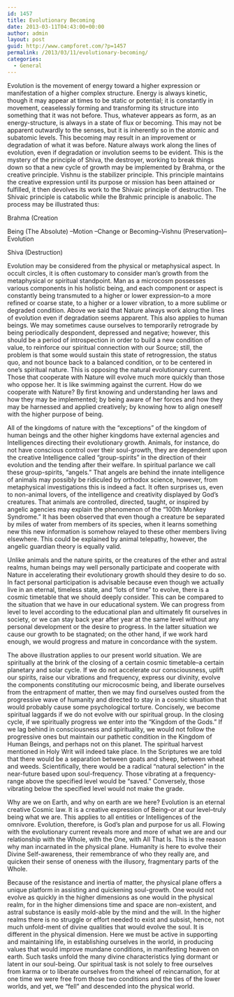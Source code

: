 ```yaml
---
id: 1457
title: Evolutionary Becoming
date: 2013-03-11T04:43:00+00:00
author: admin
layout: post
guid: http://www.campforet.com/?p=1457
permalink: /2013/03/11/evolutionary-becoming/
categories:
  - General
---
```

Evolution is the movement of energy toward a higher expression or manifestation of a higher complex structure. Energy is always kinetic, though it may appear at times to be static or potential; it is constantly in movement, ceaselessly forming and transforming its structure into something that it was not before. Thus, whatever appears as form, as an energy-structure, is always in a state of flux or becoming. This may not be apparent outwardly to the senses, but it is inherently so in the atomic and subatomic levels. This becoming may result in an improvement or degradation of what it was before. Nature always work along the lines of evolution, even if degradation or involution seems to be evident. This is the mystery of the principle of Shiva, the destroyer, working to break things down so that a new cycle of growth may be implemented by Brahma, or the creative principle. Vishnu is the stabilizer principle. This principle maintains the creative expression until its purpose or mission has been attained or fulfilled, it then devolves its work to the Shivaic principle of destruction. The Shivaic principle is catabolic while the Brahmic principle is anabolic. The process may be illustrated thus:

Brahma (Creation
  
Being (The Absolute) &#8211;Motion &#8211;Change or Becoming&#8211;Vishnu (Preservation)&#8211;Evolution
  
Shiva (Destruction)

Evolution may be considered from the physical or metaphysical aspect. In occult circles, it is often customary to consider man&#8217;s growth from the metaphysical or spiritual standpoint. Man as a microcosm possesses various components in his holistic being, and each component or aspect is constantly being transmuted to a higher or lower expression&#8211;to a more refined or coarse state, to a higher or a lower vibration, to a more sublime or degraded condition. Above we said that Nature always work along the lines of evolution even if degradation seems apparent. This also applies to human beings. We may sometimes cause ourselves to temporarily retrograde by being periodically despondent, depressed and negative; however, this should be a period of introspection in order to build a new condition of value, to reinforce our spiritual connection with our Source; still, the problem is that some would sustain this state of retrogression, the status quo, and not bounce back to a balanced condition, or to be centered in one&#8217;s spiritual nature. This is opposing the natural evolutionary current. Those that cooperate with Nature will evolve much more quickly than those who oppose her. It is like swimming against the current. How do we cooperate with Nature? By first knowing and understanding her laws and how they may be implemented; by being aware of her forces and how they may be harnessed and applied creatively; by knowing how to align oneself with the higher purpose of being.

All of the kingdoms of nature with the &#8220;exceptions&#8221; of the kingdom of human beings and the other higher kingdoms have external agencies and Intelligences directing their evolutionary growth. Animals, for instance, do not have conscious control over their soul-growth, they are dependent upon the creative Intelligence called &#8220;group-spirits&#8221; in the direction of their evolution and the tending after their welfare. In spiritual parlance we call these group-spirits, &#8220;angels.&#8221; That angels are behind the innate intelligence of animals may possibly be ridiculed by orthodox science, however, from metaphysical investigations this is indeed a fact. It often surprises us, even to non-animal lovers, of the intelligence and creativity displayed by God&#8217;s creatures. That animals are controlled, directed, taught, or inspired by angelic agencies may explain the phenomenon of the &#8220;100th Monkey Syndrome.&#8221; It has been observed that even though a creature be separated by miles of water from members of its species, when it learns something new this new information is somehow relayed to these other members living elsewhere. This could be explained by animal telepathy, however, the angelic guardian theory is equally valid.

Unlike animals and the nature spirits, or the creatures of the ether and astral realms, human beings may well personally participate and cooperate with Nature in accelerating their evolutionary growth should they desire to do so. In fact personal participation is advisable because even though we actually live in an eternal, timeless state, and &#8220;lots of time&#8221; to evolve, there is a cosmic timetable that we should deeply consider. This can be compared to the situation that we have in our educational system. We can progress from level to level according to the educational plan and ultimately fit ourselves in society, or we can stay back year after year at the same level without any personal development or the desire to progress. In the latter situation we cause our growth to be stagnated; on the other hand, if we work hard enough, we would progress and mature in concordance with the system.

The above illustration applies to our present world situation. We are spiritually at the brink of the closing of a certain cosmic timetable&#8211;a certain planetary and solar cycle. If we do not accelerate our consciousness, uplift our spirits, raise our vibrations and frequency, express our divinity, evolve the components constituting our microcosmic being, and liberate ourselves from the entrapment of matter, then we may find ourselves ousted from the progressive wave of humanity and directed to stay in a cosmic situation that would probably cause some psychological torture. Concisely, we become spiritual laggards if we do not evolve with our spiritual group. In the closing cycle, if we spiritually progress we enter into the &#8220;Kingdom of the Gods.&#8221; If we lag behind in consciousness and spirituality, we would not follow the progressive ones but maintain our pathetic condition in the Kingdom of Human Beings, and perhaps not on this planet. The spiritual harvest mentioned in Holy Writ will indeed take place. In the Scriptures we are told that there would be a separation between goats and sheep, between wheat and weeds. Scientifically, there would be a radical &#8220;natural selection&#8221; in the near-future based upon soul-frequency. Those vibrating at a frequency-range above the specified level would be &#8220;saved.&#8221; Conversely, those vibrating below the specified level would not make the grade.

Why are we on Earth, and why on earth are we here? Evolution is an eternal creative Cosmic law. It is a creative expression of Being&#8211;or at our level&#8211;truly being what we are. This applies to all entities or Intelligences of the omnivore. Evolution, therefore, is God&#8217;s plan and purpose for us all. Flowing with the evolutionary current reveals more and more of what we are and our relationship with the Whole, with the One, with All That Is. This is the reason why man incarnated in the physical plane. Humanity is here to evolve their Divine Self-awareness, their remembrance of who they really are, and quicken their sense of oneness with the illusory, fragmentary parts of the Whole.

Because of the resistance and inertia of matter, the physical plane offers a unique platform in assisting and quickening soul-growth. One would not evolve as quickly in the higher dimensions as one would in the physical realm, for in the higher dimensions time and space are non-existent, and astral substance is easily mold-able by the mind and the will. In the higher realms there is no struggle or effort needed to exist and subsist, hence, not much unfold-ment of divine qualities that would evolve the soul. It is different in the physical dimension. Here we must be active in supporting and maintaining life, in establishing ourselves in the world, in producing values that would improve mundane conditions, in manifesting heaven on earth. Such tasks unfold the many divine characteristics lying dormant or latent in our soul-being. Our spiritual task is not solely to free ourselves from karma or to liberate ourselves from the wheel of reincarnation, for at one time we were free from those two conditions and the ties of the lower worlds, and yet, we &#8220;fell&#8221; and descended into the physical world.